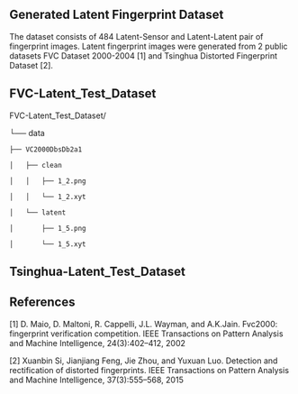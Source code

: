 ## Generated Latent Fingerprint Dataset
The dataset consists of 484 Latent-Sensor and Latent-Latent pair of fingerprint images. Latent fingerprint images were generated from  2 public datasets FVC Dataset 2000-2004 [1] and Tsinghua Distorted Fingerprint Dataset [2].
## FVC-Latent_Test_Dataset

FVC-Latent_Test_Dataset/

└── data

    ├── VC2000DbsDb2a1
    
    │   ├── clean
    
    │   │   ├── 1_2.png
    
    │   │   └── 1_2.xyt
    
    │   └── latent
    
    │       ├── 1_5.png
    
    │       └── 1_5.xyt
    


## Tsinghua-Latent_Test_Dataset
## References
[1] D. Maio, D. Maltoni, R. Cappelli, J.L. Wayman, and A.K.Jain. Fvc2000: fingerprint verification competition. IEEE Transactions on Pattern Analysis and Machine Intelligence, 24(3):402–412, 2002


[2] Xuanbin Si, Jianjiang Feng, Jie Zhou, and Yuxuan Luo. Detection and rectification of distorted fingerprints. IEEE Transactions on Pattern Analysis and Machine Intelligence, 37(3):555–568, 2015
